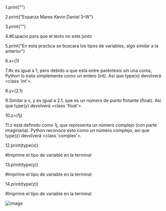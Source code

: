 1.print("")

2.print("Esparza Mares Kevin Daniel 3-W")

3.print("")

4.#Espacio para que el texto no este junto

5.print("En esta practica se buscara los tipos de variables, algo similar a la anterior")


6.x=(1)

7.#x es igual a 1, pero debido a que está entre paréntesis sin una coma, Python lo trata simplemente como un entero (int). Así que type(x) devolverá <class 'int'>.

8.y=(2.1)

9.Similar a x, y es igual a 2.1, que es un número de punto flotante (float). Así que type(y) devolverá <class 'float'>.

10.z=(1j)

11.z está definido como 1j, que representa un número complejo (con parte imaginaria). Python reconoce esto como un número complejo, así que type(z) devolverá <class 'complex'>.

12.print(type(x))

#Imprime el tipo de variable en la terminal

13.print(type(y))

#Imprime el tipo de variable en la terminal

14.print(type(z)) 

#Imprime el tipo de variable en la terminal

![image](https://github.com/user-attachments/assets/9e7def21-eda7-4473-866e-68578aab4110)

